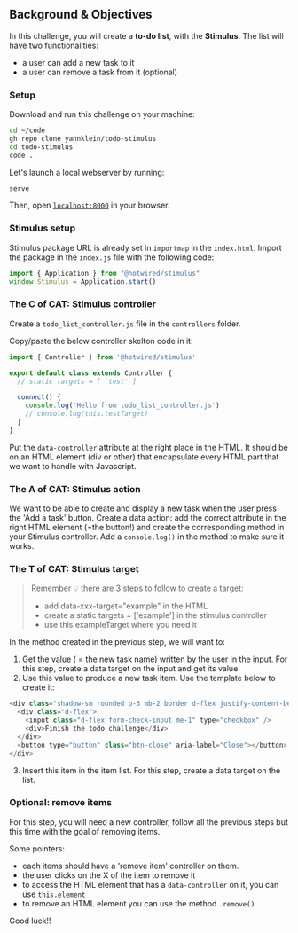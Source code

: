 ## Background & Objectives

In this challenge, you will create a **to-do list**, with the  **Stimulus**. The list will have two functionalities: 

- a user can add a new task to it
- a user can remove a task from it (optional)

### Setup

Download and run this challenge on your machine:

```bash
cd ~/code
gh repo clone yannklein/todo-stimulus
cd todo-stimulus
code .
```

Let's launch a local webserver by running:

```bash
serve
```

Then, open [`localhost:8000`](http://localhost:8000) in your browser.

### Stimulus setup

Stimulus package URL is already set in `importmap` in the `index.html`.
Import the package in the `index.js` file with the following code:

```js
import { Application } from "@hotwired/stimulus"
window.Stimulus = Application.start()
```

### The C of CAT: Stimulus controller

Create a `todo_list_controller.js` file in the `controllers` folder.

Copy/paste the below controller skelton code in it:

```js
import { Controller } from '@hotwired/stimulus'

export default class extends Controller {
  // static targets = [ 'test' ]

  connect() {
    console.log('Hello from todo_list_controller.js')
    // console.log(this.testTarget)
  }
}
```

Put the `data-controller` attribute at the right place in the HTML. It should be on an HTML element (div or other) that encapsulate every HTML part that we want to handle with Javascript.

### The A of CAT: Stimulus action

We want to be able to create and display a new task when the user press the 'Add a task' button.
Create a data action: add the correct attribute in the right HTML element (=the button!) and create the corresponding method in your Stimulus controller. Add a `console.log()` in the method to make sure it works.

### The T of CAT: Stimulus target

> Remember 💡 there are 3 steps to follow to create a target: 
> - add data-xxx-target="example" in the HTML
> - create a static targets = ['example'] in the stimulus controller
> - use this.exampleTarget where you need it

In the method created in the previous step, we will want to: 

1. Get the value ( = the new task name) written by the user in the input. For this step, create a data target on the input and get its value.
2. Use this value to produce a new task item. Use the template below to create it:
```js
<div class="shadow-sm rounded p-3 mb-2 border d-flex justify-content-between">
  <div class="d-flex">
    <input class="d-flex form-check-input me-1" type="checkbox" />
    <div>Finish the todo challenge</div>
  </div>
  <button type="button" class="btn-close" aria-label="Close"></button>
</div>
```
3. Insert this item in the item list. For this step, create a data target on the list.

### Optional: remove items

For this step, you will need a new controller, follow all the previous steps but this time with the goal of removing items.

Some pointers:
- each items should have a 'remove item' controller on them.
- the user clicks on the X of the item to remove it
- to access the HTML element that has a `data-controller` on it, you can use `this.element`
- to remove an HTML element you can use the method `.remove()`

Good luck!!
